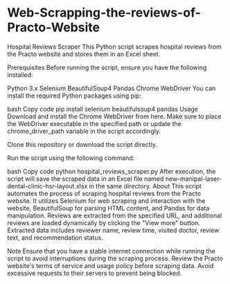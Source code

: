 # Web-Scrapping-the-reviews-of-Practo-Website
Hospital Reviews Scraper
This Python script scrapes hospital reviews from the Practo website and stores them in an Excel sheet.

Prerequisites
Before running the script, ensure you have the following installed:

Python 3.x
Selenium
BeautifulSoup4
Pandas
Chrome WebDriver
You can install the required Python packages using pip:

bash
Copy code
pip install selenium beautifulsoup4 pandas
Usage
Download and install the Chrome WebDriver from here. Make sure to place the WebDriver executable in the specified path or update the chrome_driver_path variable in the script accordingly.

Clone this repository or download the script directly.

Run the script using the following command:

bash
Copy code
python hospital_reviews_scraper.py
After execution, the script will save the scraped data in an Excel file named new-manipal-laser-dental-clinic-hsr-layout.xlsx in the same directory.
About
This script automates the process of scraping hospital reviews from the Practo website. It utilizes Selenium for web scraping and interaction with the website, BeautifulSoup for parsing HTML content, and Pandas for data manipulation. Reviews are extracted from the specified URL, and additional reviews are loaded dynamically by clicking the "View more" button. Extracted data includes reviewer name, review time, visited doctor, review text, and recommendation status.

Note
Ensure that you have a stable internet connection while running the script to avoid interruptions during the scraping process.
Review the Practo website's terms of service and usage policy before scraping data. Avoid excessive requests to their servers to prevent being blocked.
